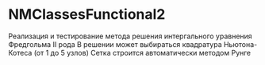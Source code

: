 # NMClassesFunctional2
Реализация и тестирование метода решения интергального уравнения Фредгольма II рода
В решении может выбираться квадратура Ньютона-Котеса (от 1 до 5 узлов)
Сетка строится автоматически методом Рунге
